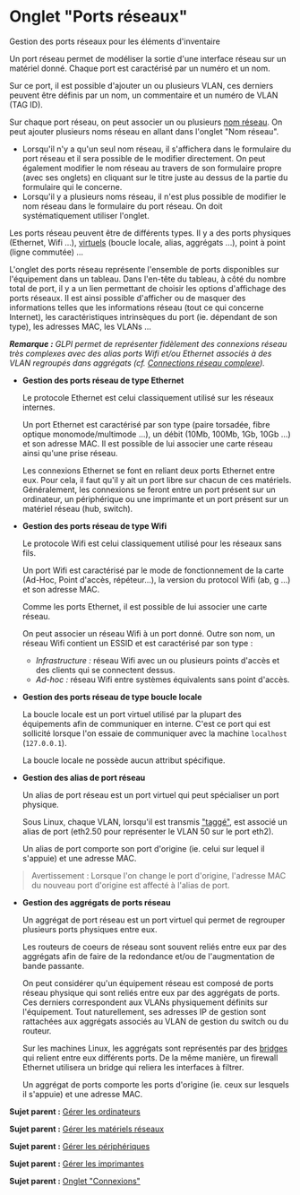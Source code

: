 Onglet "Ports réseaux"
======================

Gestion des ports réseaux pour les éléments d'inventaire

Un port réseau permet de modéliser la sortie d'une interface réseau sur un matériel donné. Chaque port est caractérisé par un numéro et un nom.

Sur ce port, il est possible d'ajouter un ou plusieurs VLAN, ces derniers peuvent être définis par un nom, un commentaire et un numéro de VLAN (TAG ID).

Sur chaque port réseau, on peut associer un ou plusieurs [nom réseau](inventory_ip_network_name.html "Un nom réseau correspond à l'identification unique d'une machine du point de vue d'Internet.").
On peut ajouter plusieurs noms réseau en allant dans l'onglet "Nom réseau".

-   Lorsqu'il n'y a qu'un seul nom réseau, il s'affichera dans le formulaire du port réseau et il sera possible de le modifier directement. On peut également modifier le nom réseau au travers de son formulaire propre (avec ses onglets) en cliquant sur le titre juste au dessus de la partie du formulaire qui le concerne.
-   Lorsqu'il y a plusieurs noms réseau, il n'est plus possible de modifier le nom réseau dans le formulaire du port réseau. On doit systématiquement utiliser l'onglet.

Les ports réseau peuvent être de différents types. Il y a des ports physiques (Ethernet, Wifi ...), [virtuels](glossary/virtual_ports.html)
(boucle locale, alias, aggrégats ...), point à point (ligne commutée)
...

L'onglet des ports réseau représente l'ensemble de ports disponibles sur l'équipement dans un tableau. Dans l'en-tête du tableau, à côté du nombre total de port, il y a un lien permettant de choisir les options
d'affichage des ports réseaux. Il est ainsi possible d'afficher ou de masquer des informations telles que les informations réseau (tout ce qui concerne Internet), les caractéristiques intrinsèques du port (ie. dépendant de son type), les adresses MAC, les VLANs ...

***Remarque :*** *GLPI permet de représenter fidèlement des connexions réseau très complexes avec des alias ports Wifi et/ou Ethernet associés à des VLAN regroupés dans aggrégats (cf. [Connections réseau
complexe](appendix/image_complexe_networkport.html "Connection complexe avec des alias et des aggrégats.")).*

-   **Gestion des ports réseau de type Ethernet**

    Le protocole Ethernet est celui classiquement utilisé sur les réseaux internes.

    Un port Ethernet est caractérisé par son type (paire torsadée, fibre optique monomode/multimode ...), un débit (10Mb, 100Mb, 1Gb, 10Gb ...) et son adresse MAC. Il est possible de lui associer une carte réseau ainsi qu'une prise réseau.

    Les connexions Ethernet se font en reliant deux ports Ethernet entre eux. Pour cela, il faut qu'il y ait un port libre sur chacun de ces matériels. Généralement, les connexions se feront entre un port présent sur un ordinateur, un périphérique ou une imprimante et un port présent sur un matériel réseau (hub, switch).


-   **Gestion des ports réseau de type Wifi**

    Le protocole Wifi est celui classiquement utilisé pour les réseaux sans fils.

    Un port Wifi est caractérisé par le mode de fonctionnement de la carte (Ad-Hoc, Point d'accès, répéteur...), la version du protocol Wifi (ab, g ...) et son adresse MAC.

    Comme les ports Ethernet, il est possible de lui associer une carte réseau.

    On peut associer un réseau Wifi à un port donné. Outre son nom, un réseau Wifi contient un ESSID et est caractérisé par son type :

    -   *Infrastructure :* réseau Wifi avec un ou plusieurs points d'accès et des clients qui se connectent dessus.
    -   *Ad-hoc :* réseau Wifi entre systèmes équivalents sans point d'accès.


-   **Gestion des ports réseau de type boucle locale**

    La boucle locale est un port virtuel utilisé par la plupart des équipements afin de communiquer en interne. C'est ce port qui est sollicité lorsque l'on essaie de communiquer avec la machine `localhost` (`127.0.0.1`).

    La boucle locale ne possède aucun attribut spécifique.
    
-   **Gestion des alias de port réseau**

    Un alias de port réseau est un port virtuel qui peut spécialiser un port physique.

    Sous Linux, chaque VLAN, lorsqu'il est transmis ["taggé"](glossary/tagged_vlan.html), est associé un alias de port (eth2.50 pour représenter le VLAN 50 sur le port eth2).

    Un alias de port comporte son port d'origine (ie. celui sur lequel il s'appuie) et une adresse MAC.

> Avertissement : Lorsque l'on change le port d'origine, l'adresse MAC du nouveau port d'origine est affecté à l'alias de port.
    

-   **Gestion des aggrégats de ports réseau**

    Un aggrégat de port réseau est un port virtuel qui permet de regrouper plusieurs ports physiques entre eux.

    Les routeurs de coeurs de réseau sont souvent reliés entre eux par des aggrégats afin de faire de la redondance et/ou de l'augmentation de bande passante.

    On peut considérer qu'un équipement réseau est composé de ports réseau physique qui sont reliés entre eux par des aggrégats de ports. Ces derniers correspondent aux VLANs physiquement définits sur l'équipement.
Tout naturellement, ses adresses IP de gestion sont rattachées aux aggrégats associés au VLAN de gestion du switch ou du routeur.

    Sur les machines Linux, les aggrégats sont représentés par des [bridges](http://www.linuxfoundation.org/collaborate/workgroups/networking/bridge) qui relient entre eux différents ports. De la même manière, un firewall Ethernet utilisera un bridge qui reliera les interfaces à filtrer.

    Un aggrégat de ports comporte les ports d'origine (ie. ceux sur lesquels il s'appuie) et une adresse MAC.


**Sujet parent :** [Gérer les ordinateurs](03_Module_Parc/04_Gérer_les_ordinateurs/01_Gérer_les_ordinateurs.md "Les ordinateurs se gèrent depuis le menu Parc > Ordinateurs")

**Sujet parent :** [Gérer les matériels réseaux](03_Module_Parc/07_Gérer_les_matériels_réseaux.md "Les matériels réseaux se gèrent depuis le menu Parc > Réseaux")

**Sujet parent :** [Gérer les périphériques](03_Module_Parc/08_Gérer_les_périphériques.md "Les périphériques se gèrent depuis le menu Parc > Périphériques")

**Sujet parent :** [Gérer les imprimantes](03_Module_Parc/09_Gérer_les_imprimantes.md "Les imprimantes se gèrent depuis le menu Parc > Imprimantes")

**Sujet parent :** [Onglet "Connexions"](commontabs/item_connexions.md "Gestion des connexions")
